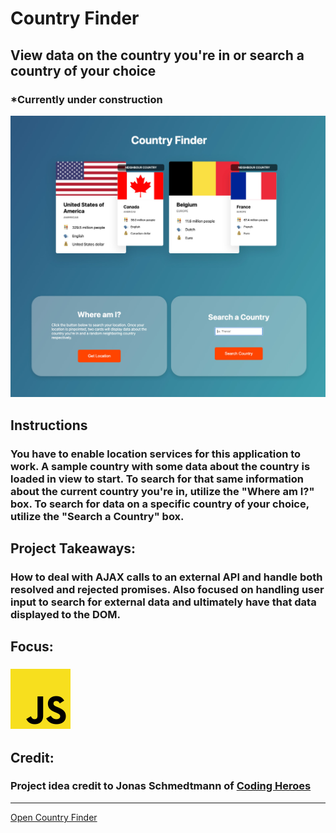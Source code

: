 # Country Finder
## View data on the country you're in or search a country of your choice
### *Currently under construction
![Country Finder Preview](../../src/img/projects/previews/country-finder.jpg)
## Instructions
### You have to enable location services for this application to work. A sample country with some data about the country is loaded in view to start. To search for that same information about the current country you're in, utilize the "Where am I?" box. To search for data on a specific country of your choice, utilize the "Search a Country" box.
## Project Takeaways:
### How to deal with AJAX calls to an external API and handle both resolved and rejected promises. Also focused on handling user input to search for external data and ultimately have that data displayed to the DOM.
## Focus:
### ![JavaScript Icon](../../src/img/misc/js.png)
## Credit:
### Project idea credit to Jonas Schmedtmann of [Coding Heroes](https://codingheroes.io/)

***
[Open Country Finder](https://www.willswebsitesdesign.com/projects/country-finder.html)